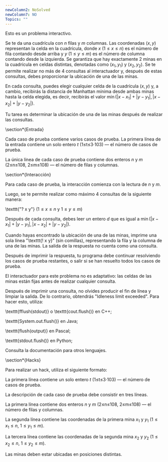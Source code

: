 ```yaml
---
newColumn2: NoSolved
newColumn7: NO
Topics: ""
---
```

Esto es un problema interactivo.

Se te da una cuadrícula con $n$ filas y $m$ columnas. Las coordenadas $(x, y)$ representan la celda en la cuadrícula, donde $x$ ($1 \leq x \leq n$) es el número de fila contando desde arriba y $y$ ($1 \leq y \leq m$) es el número de columna contando desde la izquierda. Se garantiza que hay exactamente 2 minas en la cuadrícula en celdas distintas, denotadas como $(x_1, y_1)$ y $(x_2, y_2)$. Se te permite realizar no más de 4 consultas al interactuador y, después de estas consultas, debes proporcionar la ubicación de una de las minas.

En cada consulta, puedes elegir cualquier celda de la cuadrícula $(x, y)$ y, a cambio, recibirás la distancia de Manhattan mínima desde ambas minas hasta la celda elegida, es decir, recibirás el valor $\min(|x-x_1|+|y-y_1|, |x-x_2|+|y-y_2|)$.

Tu tarea es determinar la ubicación de una de las minas después de realizar las consultas.

\section*{Entrada}

Cada caso de prueba contiene varios casos de prueba. La primera línea de la entrada contiene un solo entero $t$ (1≤t≤3⋅103) — el número de casos de prueba.

La única línea de cada caso de prueba contiene dos enteros $n$ y $m$ (2≤n≤108, 2≤m≤108) — el número de filas y columnas.

\section*{Interacción}

Para cada caso de prueba, la interacción comienza con la lectura de $n$ y $m$.

Luego, se te permite realizar como máximo 4 consultas de la siguiente manera:

\texttt{"? x y"} ($1\leq x\leq n$ y $1\leq y\leq m$)

Después de cada consulta, debes leer un entero $d$ que es igual a $\min(|x-x_1|+|y-y_1|, |x-x_2|+|y-y_2|)$.

Cuando hayas encontrado la ubicación de una de las minas, imprime una sola línea "\texttt{! x y}" (sin comillas), representando la fila y la columna de una de las minas. La salida de la respuesta no cuenta como una consulta.

Después de imprimir la respuesta, tu programa debe continuar resolviendo los casos de prueba restantes, o salir si se han resuelto todos los casos de prueba.

El interactuador para este problema no es adaptativo: las celdas de las minas están fijas antes de realizar cualquier consulta.

Después de imprimir una consulta, no olvides producir el fin de línea y limpiar la salida. De lo contrario, obtendrás "Idleness limit exceeded". Para hacer esto, utiliza:

\texttt{fflush(stdout)} o \texttt{cout.flush()} en C++;

\texttt{System.out.flush()} en Java;

\texttt{flush(output)} en Pascal;

\texttt{stdout.flush()} en Python;

Consulta la documentación para otros lenguajes.

\section*{Hacks}

Para realizar un hack, utiliza el siguiente formato:

La primera línea contiene un solo entero $t$ (1≤t≤3⋅103) — el número de casos de prueba.

La descripción de cada caso de prueba debe consistir en tres líneas.

La primera línea contiene dos enteros $n$ y $m$ (2≤n≤108, 2≤m≤108) — el número de filas y columnas.

La segunda línea contiene las coordenadas de la primera mina $x_1$ y $y_1$ ($1\leq x_1\leq n$, $1\leq y_1\leq m$).

La tercera línea contiene las coordenadas de la segunda mina $x_2$ y $y_2$ ($1\leq x_2\leq n$, $1\leq y_2\leq m$).

Las minas deben estar ubicadas en posiciones distintas.
